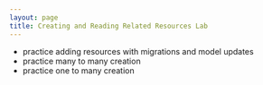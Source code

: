 ```yaml
---
layout: page
title: Creating and Reading Related Resources Lab
---
```


* practice adding resources with migrations and model updates
* practice many to many creation
* practice one to many creation